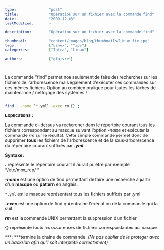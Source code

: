 ```yaml
---
type:               "post"
title:              "Opération sur un fichier avec la commande find"
date:               "2009-12-03"
lastModified:       ~

description:        "Opération sur un fichier avec la commande find"

thumbnail:          "content/images/blog/thumbnails/linux_fix.jpg"
tags:               ["Linux", "Tips"]
categories:         ["Infra", "Linux"]

authors:            ["gfaivre"]

---
```


La commande "find" permet non seulement de faire des recherches sur les fichiers de l'arborescence mais également d'exécuter des commandes sur ces mêmes fichiers. Option au combien pratique pour toutes les tâches de maintenance / nettoyage des systèmes !

```bash

find . -name ’*.yml’ -exec rm {} ;
```

**Explications :**

La commande ci-dessus va rechercher dans le répertoire courant tous les fichiers correspondant au masque suivant l'option *-name* et exécuter la commande *rm* sur le résultat. Cette simple commande permet donc de supprimer **tous** les fichiers de l'arborescence et de la sous-arborescence du répertoire courant suffixés par ***.yml***.

**Syntaxe :**

**.** représente le répertoire courant il aurait pu être par exemple */etc/mon_rep/ *

***-name*** est une option de find permettant de faire une recherche à partir d'un **masque** ou **pattern** en anglais.

`*.yml` est le masque représentant tous les fichiers suffixés par .yml

***-exec*** est une option de find qui entraine l'exécution de la commande qui la suit

***rm*** est la commande UNIX permettant la suppression d'un fichier

{} représente touts les occurences de fichiers correspondantes au masque

***; ***termine la chaine de commande. *(Ne pas oublier de le protéger avec un backslah afin qu'il soit interprété correctement)*

